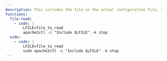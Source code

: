 ```yaml
---
description: This includes the file in the actual configuration file, the first line is leaked as an error message.
functions:
  file-read:
    - code: |
        LFILE=file_to_read
        apache2ctl -c "Include $LFILE" -k stop
  sudo:
    - code: |
        LFILE=file_to_read
        sudo apache2ctl -c "Include $LFILE" -k stop
---
```

